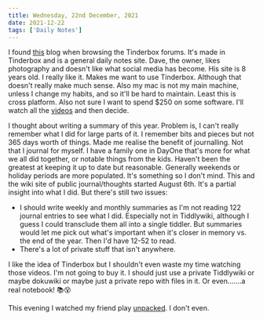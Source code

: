 ```yaml
---
title: Wednesday, 22nd December, 2021
date: 2021-12-22
tags: ['Daily Notes']
---
```


I found [this](https://nice-marmot.net/About.html) blog when browsing the Tinderbox forums. It's made in Tinderbox and is a general daily notes site. Dave, the owner, likes photography and doesn't like what social media has become. His site is 8 years old. I really like it. Makes me want to use Tinderbox. Although that doesn't really make much sense. Also my mac is not my main machine, unless I change my habits, and so it'll be hard to maintain. Least this is cross platform. Also not sure I want to spend $250 on some software. I'll watch all the [videos](https://www.youtube.com/watch?v=2_qs6a4RH-M&list=PL6MVDtSfcKxd2XLpenMAd9H4VknDyn6oz) and then decide.

I thought about writing a summary of this year. Problem is, I can't really remember what I did for large parts of it. I remember bits and pieces but not 365 days worth of things. Made me realise the benefit of journalling. Not that I journal for myself. I have a family one in DayOne that's more for what we all did together, or notable things from the kids. Haven't been the greatest at keeping it up to date but reasonable. Generally weekends or holiday periods are more populated. It's something so I don't mind. This and the wiki site of public journal/thoughts started August 6th. It's a partial insight into what I did. But there's still two issues:

- I should write weekly and monthly summaries as I'm not reading 122 journal entries to see what I did. Especially not in Tiddlywiki, although I guess I could transclude them all into a single tiddler. But summaries would let me pick out what's important when it's closer in memory vs. the end of the year. Then I'd have 12-52 to read.
- There's a lot of private stuff that isn't anywhere.

I like the idea of Tinderbox but I shouldn't even waste my time watching those videos. I'm not going to buy it. I should just use a private Tiddlywiki or maybe dokuwiki or maybe just a private repo with files in it. Or even.......a real notebook! 📚😵

This evening I watched my friend play [unpacked](https://www.unpackinggame.com/). I don't even.

